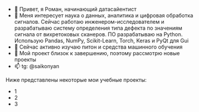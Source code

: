 - 👋 Привет, я Роман, начинающий датасайентист 
- 👀 Меня интересует наука о данных, аналитика и цифровая обработка сигналов. Сейчас работаю инженером-исследователем и разрабатываю систему определения типа дефекта по значениям сигнала от вихретоковых сканеров. ПО разрабатываю на Python. Использую Pandas, NumPy, Scikit-Learn, Torch, Keras и  PyQt для Gui
- 🌱 Сейчас активно изучаю питон и средства машинного обучения 
- 💞️ Мой проект близок к завершению, поэтому рассмотрю новые проекты 
- 📫 tg: @saikonyan

Ниже представлены некоторые мои учебные проекты: 
* 1
* 2
* 3
